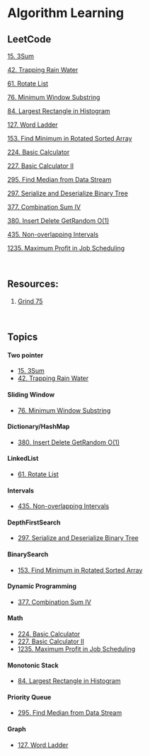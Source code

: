 # Algorithm Learning

## LeetCode

[15. 3Sum](https://github.com/kai-ion/Technical-Programming-Practice/blob/main/LeetCode/0015.%203Sum.md)

[42. Trapping Rain Water ](https://github.com/kai-ion/Technical-Programming-Practice/blob/main/LeetCode/0042.%20Trapping%20Rain%20Water.md)

[61. Rotate List](https://github.com/kai-ion/Technical-Programming-Practice/blob/main/LeetCode/0061.%20Rotate%20List.md)

[76. Minimum Window Substring](https://github.com/kai-ion/Technical-Programming-Practice/blob/main/LeetCode/0076.%20Minimum%20Window%20Substring.md)

[84. Largest Rectangle in Histogram](LeetCode/0084.%20Largest%20Rectangle%20in%20Histogram.md)

[127. Word Ladder](https://github.com/kai-ion/Technical-Programming-Practice/blob/main/LeetCode/0127.%20Word%20Ladder.md)

[153. Find Minimum in Rotated Sorted Array](https://github.com/kai-ion/Technical-Programming-Practice/blob/main/LeetCode/0153.%20Find%20Minimum%20in%20Rotated%20Sorted%20Array.md)

[224. Basic Calculator](https://github.com/kai-ion/Technical-Programming-Practice/blob/main/LeetCode/0224.%20Basic%20Calculator.md)

[227. Basic Calculator II](https://github.com/kai-ion/Technical-Programming-Practice/blob/main/LeetCode/0227.%20Basic%20Calculator%20II.md)

[295. Find Median from Data Stream](https://github.com/kai-ion/Technical-Programming-Practice/blob/main/LeetCode/0297.%20Serialize%20and%20Deserialize%20Binary%20Tree.md)

[297. Serialize and Deserialize Binary Tree](https://github.com/kai-ion/Technical-Programming-Practice/blob/main/LeetCode/0297.%20Serialize%20and%20Deserialize%20Binary%20Tree.md)

[377. Combination Sum IV](https://github.com/kai-ion/Technical-Programming-Practice/blob/main/LeetCode/0377.%20Combination%20Sum%20IV.md)

[380. Insert Delete GetRandom O(1)](https://github.com/kai-ion/Technical-Programming-Practice/blob/main/LeetCode/0380.%20Insert%20Delete%20GetRandom%20O(1).md)

[435. Non-overlapping Intervals](https://github.com/kai-ion/Technical-Programming-Practice/blob/main/LeetCode/0435.%20Non-overlapping%20Intervals.md)

[1235. Maximum Profit in Job Scheduling](/LeetCode/1235.%20Maximum%20Profit%20in%20Job%20Scheduling.md)


<br>

## Resources:
1.  [Grind 75](https://www.techinterviewhandbook.org/grind75)

<br>

## Topics

#### Two pointer
* [15. 3Sum](https://github.com/kai-ion/Technical-Programming-Practice/blob/main/LeetCode/0015.%203Sum.md)
* [42. Trapping Rain Water ](https://github.com/kai-ion/Technical-Programming-Practice/blob/main/LeetCode/0042.%20Trapping%20Rain%20Water.md)

#### Sliding Window
* [76. Minimum Window Substring](https://github.com/kai-ion/Technical-Programming-Practice/blob/main/LeetCode/0076.%20Minimum%20Window%20Substring.md)

#### Dictionary/HashMap
* [380. Insert Delete GetRandom O(1)](https://github.com/kai-ion/Technical-Programming-Practice/blob/main/LeetCode/0380.%20Insert%20Delete%20GetRandom%20O(1).md)

#### LinkedList
* [61. Rotate List](https://github.com/kai-ion/Technical-Programming-Practice/blob/main/LeetCode/0061.%20Rotate%20List.md)

#### Intervals
* [435. Non-overlapping Intervals](https://github.com/kai-ion/Technical-Programming-Practice/blob/main/LeetCode/0435.%20Non-overlapping%20Intervals.md)

#### DepthFirstSearch
* [297. Serialize and Deserialize Binary Tree](https://github.com/kai-ion/Technical-Programming-Practice/blob/main/LeetCode/0297.%20Serialize%20and%20Deserialize%20Binary%20Tree.md)

#### BinarySearch
* [153. Find Minimum in Rotated Sorted Array](https://github.com/kai-ion/Technical-Programming-Practice/blob/main/LeetCode/0153.%20Find%20Minimum%20in%20Rotated%20Sorted%20Array.md)

#### Dynamic Programming
* [377. Combination Sum IV](https://github.com/kai-ion/Technical-Programming-Practice/blob/main/LeetCode/0377.%20Combination%20Sum%20IV.md)

#### Math
* [224. Basic Calculator](https://github.com/kai-ion/Technical-Programming-Practice/blob/main/LeetCode/0224.%20Basic%20Calculator.md)
* [227. Basic Calculator II](https://github.com/kai-ion/Technical-Programming-Practice/blob/main/LeetCode/0227.%20Basic%20Calculator%20II.md)
* [1235. Maximum Profit in Job Scheduling](/LeetCode/1235.%20Maximum%20Profit%20in%20Job%20Scheduling.md)

#### Monotonic Stack
* [84. Largest Rectangle in Histogram](LeetCode/0084.%20Largest%20Rectangle%20in%20Histogram.md)

#### Priority Queue
* [295. Find Median from Data Stream](https://github.com/kai-ion/Technical-Programming-Practice/blob/main/LeetCode/0297.%20Serialize%20and%20Deserialize%20Binary%20Tree.md)

#### Graph
* [127. Word Ladder](https://github.com/kai-ion/Technical-Programming-Practice/blob/main/LeetCode/0127.%20Word%20Ladder.md)